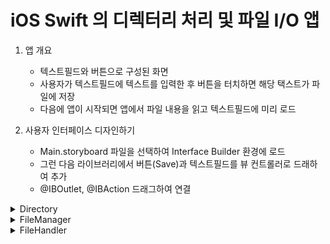  # iOS Swift 의 디렉터리 처리 및 파일 I/O 앱
 
 1. 앱 개요
	- 텍스트필드와 버튼으로 구성된 화면
	- 사용자가 텍스트필드에 텍스트를 입력한 후 버튼을 터치하면 해당 택스트가 파일에 저장
	- 다음에 앱이 시작되면 앱에서 파일 내용을 읽고 텍스트필드에 미리 로드
 
 2. 사용자 인터페이스 디자인하기
	- Main.storyboard 파일을 선택하여 Interface Builder 환경에 로드
	- 그런 다음 라이브러리에서 버튼(Save)과 텍스트필드를 뷰 컨트롤러로 드래하여 추가
	- @IBOutlet, @IBAction 드래그하여 연결
	
<details>
<summary>Directory</summary>

<!-- summary 아래 한칸 공백 두어야함 -->
  ## 임시 파일을 저장하기 위한 tmp 디렉토리

```swift
 // 임시 파일을 저장하기 위한 tmp 디렉터리
 let tmpDir = NSTemporaryDirectory()
```

## 현재 작업 디렉토리 이동(변경)

```swift
 let filemgr = FileManager.default
 let dirPaths = filemgr.urls(for: .documentDirectory, in: .userDomainMask)
 let docsDir = dirPaths[0].path
 if filemgr.changeCurrentDirectoryPath(docsDir) {
  // Success
 } else {
  // Failure :실패 결과는 일반적으로 지정된 디렉터리가 존재하지 않거나 앱에 적절한 액세스 권한이 없을 때
 }
```

## 새 디렉토리 생성

```swift
 //  withIntermediateDirectories 인수를 true로 설정하면 하위 디렉터리가 자동으로 생성
 let filemgr = FileManager.default
 let dirPaths = filemgr.urls(for: .documentDirectory, in: .userDomainMask)
 let docsURL = dirPaths[0]
 let newDir = docsURL.appendingPathComponent("data").path
 do {
	 try filemgr.createDirectory(atPath: newDir,
								 withIntermediateDirectories: true, attributes: nil)
 } catch let error as NSError {
	 print("Error: \(error.localizedDescription)")
 }
```

## 디렉토리 삭제

```swift
 //  RemoveItem(atPath:) 메서드는 제거할 디렉터리의 경로를 인수로 전달하여 파일 시스템에서 기존 디렉터리를 제거
 do {
	 try filemgr.removeItem(atPath: newDir)
 } catch let error {
	 print("Error: \(error.localizedDescription)")
 }

```

## 디렉토리의 내용 나열

```swift
 // contentOfDirectory(atPath:) 메소드는 디렉터리 경로 이름을 인수로 사용하고
 // 해당 디렉터리의 파일 및 하위 디렉터리 이름이 포함된 배열 개체를 반환
 do {
	 let filelist = try filemgr.contentsOfDirectory(atPath: "/")
	 for filename in filelist {
		 print(filename)
	 }
 } catch let error {
	 print("Error: \(error.localizedDescription)")
 }
```

## 파일이나 디렉토리의 속성 얻기

```swift
 // attributeOfItem(atPath:) 메소드를 사용하여 파일이나 디렉토리의 속성을 얻을 수 있음
 // 결과는 NSDictionary 사전 개체 형식으로 반환
 let filemgr = FileManager.default
 do {
	 let attribs: NSDictionary = try filemgr.attributesOfItem(atPath: "/Applications") as NSDictionary
	 let type = attribs["NSFileType"] as! String
	 print("File type \(type)")
 } catch let error {
	 print("Error: \(error.localizedDescription)")
 }
```

## 반환 사전의 키

```swift
 NSFileType
 NSFileTypeDirectory
 NSFileTypeRegular
 NSFileTypeSymbolicLink
 NSFileTypeSocket
 NSFileTypeCharacterSpecial
 NSFileTypeBlockSpecial
 NSFileTypeUnknown
 NSFileSize
 NSFileModificationDate
 NSFileReferenceCount
 NSFileDeviceIdentifier
 NSFileOwnerAccountName
 NSFileGroupOwnerAccountName
 NSFilePosixPermissions
 NSFileSystemNumber
 NSFileSystemFileNumber
 NSFileExtensionHidden
 NSFileHFSCreatorCode
 NSFileHFSTypeCode
 NSFileImmutable
 NSFileAppendOnly
 NSFileCreationDate
 NSFileOwnerAccountID
 NSFileGroupOwnerAccountID
```
</details>

<details>
<summary>FileManager</summary>

<!-- summary 아래 한칸 공백 두어야함 -->
  ## 파일 존재 여부 확인

```swift
 //  FileManager 인스턴스 참조
 let filemgr = FileManager.default

 // 파일 존재 여부 확인
 //  fileExists(atPath:) 메소드는 문제의 파일에 대한 경로를 포함하는 NSString 객체를 인수로 취하고 지정된 파일의 존재 여부를 나타내는 부울Boolean 값을 반환
 if filemgr.fileExists(atPath: "/Applications") {
	 print("File exists")
 } else {
	 print("File not found")
 }
```

## 두 파일의 내용 비교

```swift
 // contentEqual(atPath:) 메소드는 비교할 두 파일의 경로를 인수로 사용하고 파일 내용이 일치하는지 여부를 나타내는 부울Boolean 결과를 반환
 let filePath1 = docsDir + "/myfile1.txt"
 let filePath2 = docsDir + "/myfile2.txt"

 if filemgr.contentsEqual(atPath: filePath1, andPath: filePath2) {
	 print("File contents match")
 } else {
	 print("File contents do not match")
 }
```

## 파일이 읽기 / 쓰기 / 실행 / 삭제 가능한지 확인

```swift
 대부분의 운영체제는 일정 수준의 파일 엑세 제어를 제공
	- 일반적으로 각 사용자 또는 사용자 그룹의 파일에 대한 액세스 수준을 제어하도록 설계된 속성의 형태를 취함
 
 //  isReadableFile(atPath:), isWritableFile(atPath:), isExecutableFile(atPath:),  isDeletableFile(atPath:)  각 메서드는 확인할 파일 경로 형식의 단일 인수를 사용하고 부울 결과를 반환
 // 예를 들어 파일이 쓰기 가능한지 확인하는 코드
 if filemgr.isWritableFile(atPath: filePath1) {
	 print("File is writable")
 } else {
	 print("File is read-only")
 }
```

## 파일 이동 / 이름 바꾸기

```swift
 // moveItem(atPath:) 메서드는 이동할 파일의 경로 이름과 대상 경로를 인수로 사용
 // 대상 파일 경로가 이미 존재하는 경우 이 작업은 실패
 do {
	 try filemgr.moveItem(atPath: filePath1, toPath: filePath2)
	 print("Move successful")
 } catch let error {
	 print("Error: \(error.localizedDescription)")
 }
```

## 파일 복사

```swift
 // copyItem(atPath:) 메소드를 사용하여 파일 복사를 수행
 //  move 메소드와 마찬가지로 소스 및 대상 경로 이름을 인수로 사용

 do {
	 try filemgr.copyItem(atPath: filePath1, toPath: filePath2)
	 print("Copy successful")
 } catch let error {
	 print("Error: \(error.localizedDescription)")
 }
```

## 파일 제거

```swift
 // RemoveItem(atPath:) 메소드는 파일 시스템에서 지정된 파일을 제거
 // 제거할 파일의 경로 이름을 인수로 사용
 do {
	 try filemgr.removeItem(atPath: filePath2)
	 print("Removal successful")
 } catch let error {
	 print("Error: \(error.localizedDescription)")
 }
```

## 심볼릭 링크 만들기

```swift
 // createSymbolicLink(atPath:) 메소드는 특정 파일에 대한 심볼릭 링크를 생성
 // 심볼릭 링크의 경로와 링크가 참조할 파일의 경로를 인수로 사용
 do {
	 try filemgr.createSymbolicLink(atPath: filePath2,
									withDestinationPath: filePath1)
	 print("Link successful")
 } catch let error {
	 print("Error: \(error.localizedDescription)")
 }
```
</details>

<details>
<summary>FileHandler</summary>

<!-- summary 아래 한칸 공백 두어야함 -->
  ## FileManager로 파일 읽기 및 쓰기

```swift
 /**
  FileManager 클래스에는 몇 가지 기본 파일 읽기 및 쓰기 기능이 포함
	- FileHandle 클래스에서 제공하는 옵션에 비해 다소 제한적
 
	- 기본적으로 기존 파일의 내용을 새 파일로 복사
	- 읽거나 쓸 데이터의 양을 제어할 수 없으며 기존 파일의 끝에 데이터를 추가하는 것을 허용하지 않음
	- 파일이 이미 존재하는 경우 해당 파일에 포함된 모든 데이터는 소스 파일의 내용으로 덮어쓰여짐
	- 좀 더 유연한 메커니즘이 필요하면 . Foundation Framework이 제공하는 FileHandle 클래스를 이용
 */
  // content(atPath:) 메소드를 사용하여 파일의 내용을 읽고 Data 객체에 저장
 let databuffer = filemgr.contents(atPath: filePath1)

 // Data 객체에 파일 내용을 저장한 후 해당 데이터는 createFile(atPath:) 메서드를 사용하여 새 파일에 기록
 filemgr.createFile(atPath: filePath2, contents: databuffer, attributes: nil)
```

## FileHandle 클래스를 사용하여 파일 작업하기

```swift
 /**
  FileHandle 객체 생성
 
  - FileHandle 객체는 읽기, 쓰기 또는 업데이트(즉, 읽기 및 쓰기 모두)를 위해 파일을 열 때 생성
  - 파일을 연 후 closeFile 메소드를 사용하여 작업을 마친 후에는 파일을 닫아야함
  - 존재하지 않는 파일을 읽기 위해 열려고 하여 파일 열기 시도가 실패하는 경우  메서드는 nil을 반환
 */
  let file: FileHandle? = FileHandle(forReadingAtPath: filePath1)
 if file == nil {
	 print("File open failed")
 } else {
	 file?.closeFile()
 }
```

## FileHandle 파일 오프셋 및 탐색

```swift
 /**
  FileHandle 객체는 파일의 현재 위치에 대한 포인터를 유지(오프셋)
 
  - 파일이 처음 열릴 때 오프셋은 0(파일의 시작 부분)으로 설정
  - FileHandle 인스턴스 메서드를 사용하여 수행된 모든 읽기 또는 쓰기 작업은 파일의 오프셋 0에서 발생
  - 따라서 파일의 다른 위치에서 작업을 수행하려면 먼저 필요한 오프셋을 이동
  - 예: 파일 끝에 데이터 추가, 현재 오프셋을 파일 끝으로 이동하려면eekToEndOfFile 메소드를 사용
	- seek(toFileOffset:)을 사용하면 파일에서 오프셋이 배치될 정확한 위치를 지정
	- offsetInFile 메소드를 사용하여 현재 오프셋을 식별
	- 오프셋은 대용량 파일을 수용할 수 있도록 부호 없는 64비트 정수로 저장
 */
 
  let file: FileHandle? = FileHandle(forReadingAtPath: filePath1)

 if file == nil {
	 print("File open failed")
 } else {
	 print("Offset = \(file?.offsetInFile ?? 0)")
	 file?.seekToEndOfFile()
	 print("Offset = \(file?.offsetInFile ?? 0)")
	 file?.seek(toFileOffset: 30)
	 print("Offset = \(file?.offsetInFile ?? 0)")
	 file?.closeFile()
 }
```

## 파일에서 데이터 읽기

```swift
  // readData(ofLength:) 메소드는 현재 오프셋에서 시작하여 파일에서 지정된 바이트 수의 데이터를 읽어옴
 // 읽은 데이터는 Data 객체에 캡슐화되어 반환
 // 또는, readDataToEndOfFile 메소드는 현재 오프셋에서 시작하여 파일의 모든 데이터를 읽어옴
 let file: FileHandle? = FileHandle(forReadingAtPath: filepath1)
 if file == nil {
	 print("File open failed")
 } else {
	 file?.seek(toFileOffset: 10)
	 let databuffer = file?.readData(ofLength: 5)
	 file?.closeFile()
 }
```

## 파일에 데이터 쓰기

```swift
  //  write 메소드는 파일의 오프셋 위치에서 시작하여 Data 객체에 포함된 데이터를 기록
 // 데이터가 삽입되지 않고 해당 위치에 있는 파일의 기존 데이터를 덮어씀
 let file: FileHandle? = FileHandle(forUpdatingAtPath: filePath1)
 if file == nil {
	 print("File open failed")
 } else {
	 if let data = ("black cat" as
					NSString).data(using: String.Encoding.utf8.rawValue) {
		 file?.seek(toFileOffset: 10)
		 file?.write(data)
		 file?.closeFile()
	 }
 }
```

## 파일 자르기 Truncating

```swift
 // truncateFile(atOffset:) 메소드를 사용하면 지정된 오프셋에서 파일을 자를 수 있음
 // 파일의 전체 내용을 삭제하려면 이 메서드를 호출할 때 오프셋을 0으로 지정
 let file: FileHandle? = FileHandle(forUpdatingAtPath: filePath1)
 if file == nil {
	 print("File open failed")
 } else {
	 file?.truncateFile(atOffset: 0)
	 file?.closeFile()
 }
```
</details>
